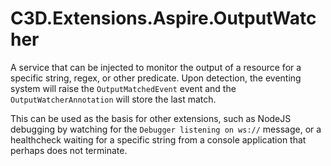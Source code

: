 # C3D.Extensions.Aspire.OutputWatcher

A service that can be injected to monitor the output of a resource for a specific string, regex, or other predicate.
Upon detection, the eventing system will raise the `OutputMatchedEvent` event and the `OutputWatcherAnnotation` will store the last match.

This can be used as the basis for other extensions, such as NodeJS debugging by watching for the `Debugger listening on ws://` message, or a healthcheck waiting for a specific string from a console application that perhaps does not terminate.